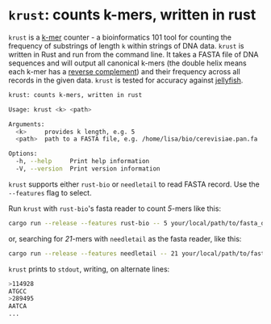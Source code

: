 # `krust`: counts k-mers, written in rust

`krust` is a [k-mer](https://en.wikipedia.org/wiki/K-mer) counter - a bioinformatics 101 tool for counting the frequency of substrings of length `k` within strings of DNA data. `krust` is written in Rust and run from the command line. It takes a FASTA file of DNA sequences and will output all canonical k-mers (the double helix means each k-mer has a [reverse complement](https://en.wikipedia.org/wiki/Complementarity_(molecular_biology)#DNA_and_RNA_base_pair_complementarity)) and their frequency across all records in the given data. `krust` is tested for accuracy against [jellyfish](https://github.com/gmarcais/Jellyfish).

```bash
krust: counts k-mers, written in rust

Usage: krust <k> <path>

Arguments:
  <k>     provides k length, e.g. 5
  <path>  path to a FASTA file, e.g. /home/lisa/bio/cerevisiae.pan.fa

Options:
  -h, --help     Print help information
  -V, --version  Print version information
```

`krust` supports either `rust-bio` or `needletail` to read FASTA record. Use the `--features` flag to select.  

Run `krust` with `rust-bio`'s fasta reader to count *5*-mers like this:

```bash
cargo run --release --features rust-bio -- 5 your/local/path/to/fasta_data.fa
```

or, searching for *21*-mers with `needletail` as the fasta reader, like this:  

```bash
cargo run --release --features needletail -- 21 your/local/path/to/fasta_data.fa
```

`krust` prints to `stdout`, writing, on alternate lines:

```bash
>114928
ATGCC
>289495
AATCA
...
```  
